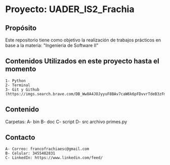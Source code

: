#  Proyecto: UADER_IS2_Frachia

## Propósito
Este repositorio tiene como objetivo la realización de trabajos prácticos en base a la materia: "Ingenieria de Software II"


## Contenidos Utilizados en este proyecto hasta el momento

    1- Python
    2- Terminal
    3- Git y Github (https://imgs.search.brave.com/DB_Ww8A4JOJyyuF8BAv7caW6k6pFDvvrTdeB3zFmYmw/rs:fit:860:0:0:0/g:ce/aHR0cHM6Ly9naXRo/dWIuY29tL3ByaW1l/ci9icmFuZC9hc3Nl/dHMvMTkyOTIyMTAv/ODU2MmE5YTUtYTFl/NC00NzIyLTllYzct/NDdlYmNjZDU5MDFl)

## Contenido

Carpetas:
    A- bin
    B- doc
    C- script
    D- src
        archivo primes.py
    
## Contacto

    A- Correo: francofrachiaesc@gmail.com
    B- Celular: 3455482831
    C- LinkedIn: https://www.linkedin.com/feed/


